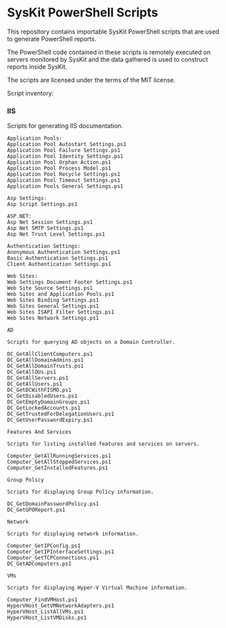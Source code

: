 # SysKit PowerShell Scripts

This repository contains importable SysKit PowerShell scripts that are used to generate PowerShell reports.

The PowerShell code contained in these scripts is remotely executed on servers monitored by SysKit and the data gathered is used to construct reports inside SysKit.

The scripts are licensed under the terms of the MIT license.

Script inventory:

### IIS

Scripts for generating IIS documentation.

```
Application Pools:
Application Pool Autostart Settings.ps1
Application Pool Failure Settings.ps1
Application Pool Identity Settings.ps1
Application Pool Orphan Action.ps1
Application Pool Process Model.ps1
Application Pool Recycle Settings.ps1
Application Pool Timeout Settings.ps1
Application Pools General Settings.ps1

Asp Settings:
Asp Script Settings.ps1

ASP.NET:
Asp Net Session Settings.ps1
Asp Net SMTP Settings.ps1
Asp Net Trust Level Settings.ps1

Authentication Settings:
Anonymous Authentication Settings.ps1
Basic Authentication Settings.ps1
Client Authentication Settings.ps1

Web Sites:
Web Settings Document Footer Settings.ps1
Web Site Source Settings.ps1
Web Sites and Application Pools.ps1
Web Sites Binding Settings.ps1
Web Sites General Settings.ps1
Web Sites ISAPI Filter Settings.ps1
Web Sites Network Settings.ps1
```

```
AD

Scripts for querying AD objects on a Domain Controller.

DC_GetAllClientComputers.ps1
DC_GetAllDomainAdmins.ps1
DC_GetAllDomainTrusts.ps1
DC_GetAllOUs.ps1
DC_GetAllServers.ps1
DC_GetAllUsers.ps1
DC_GetDCWithFISMO.ps1
DC_GetDisabledUsers.ps1
DC_GetEmptyDomainGroups.ps1
DC_GetLockedAccounts.ps1
DC_GetTrustedForDelegationUsers.ps1
DC_GetUserPasswordExpiry.ps1
```

```
Features And Services

Scripts for listing installed features and services on servers.

Computer_GetAllRunningServices.ps1
Computer_GetAllStoppedServices.ps1
Computer_GetInstalledFeatures.ps1
```

```
Group Policy

Scripts for displaying Group Policy information.

DC_GetDomainPasswordPolicy.ps1
DC_GetGPOReport.ps1
```

```
Network

Scripts for displaying network information.

Computer_GetIPConfig.ps1
Computer_GetIPInterfaceSettings.ps1
Computer_GetTCPConnections.ps1
DC_GetADComputers.ps1
```

```
VMs

Scripts for displaying Hyper-V Virtual Machine information.

Computer_FindVMHost.ps1
HyperVHost_GetVMNetworkAdapters.ps1
HyperVHost_ListAllVMs.ps1
HyperVHost_ListVMDisks.ps1
```

